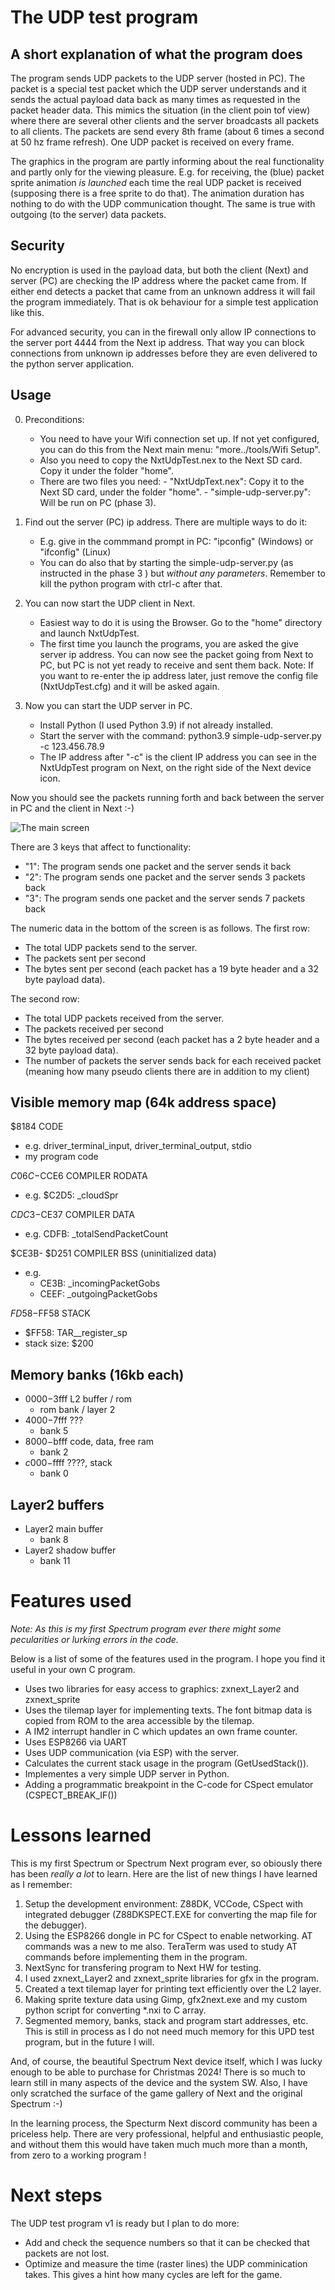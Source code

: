 # The UDP test program

## A short explanation of what the program does

The program sends UDP packets to the UDP server (hosted in PC). The packet is a special test packet which the UDP server understands and it sends the actual payload data back as many times as requested in the packet header data. This mimics the situation (in the client poin tof view) where there are several other clients and the server broadcasts all packets to all clients. The packets are send every 8th frame (about 6 times a second at 50 hz frame refresh). One UDP packet is received on every frame.

The graphics in the program are partly informing about the real functionality and partly only for the viewing pleasure. E.g. for receiving, the (blue) packet sprite animation *is launched* each time the real UDP packet is received (supposing there is a free sprite to do that). The animation duration has nothing to do with the UDP communication thought. The same is true with outgoing (to the server) data packets. 

## Security

No encryption is used in the payload data, but both the client (Next) and server (PC) are checking the IP address where the packet came from. If either end detects a packet that came from an unknown address it will fail the program immediately. That is ok behaviour for a simple test application like this. 

For advanced security, you can in the firewall only allow IP connections to the server port 4444 from the Next ip address. That way you can block connections from unknown ip addresses before they are even delivered to the python server application.

## Usage

0) Preconditions: 
   	- You need to have your Wifi connection set up. If not yet configured, you can do this from the Next main menu: "more../tools/Wifi Setup".
	- Also you need to copy the NxtUdpTest.nex to the Next SD card. Copy it under the folder "home".
	- There are two files you need: 
	      - "NxtUdpText.nex": Copy it to the Next SD card, under the folder "home". 
		  - "simple-udp-server.py": Will be run on PC (phase 3).

1) Find out the server (PC) ip address. There are multiple ways to do it:
	- E.g. give in the commmand prompt in PC: "ipconfig" (Windows) or "ifconfig" (Linux) 
	- You can do also that by starting the simple-udp-server.py (as instructed in the phase 3 ) but *without any parameters*. Remember to kill the python program with ctrl-c after that.

2) You can now start the UDP client in Next. 
	- Easiest way to do it is using the Browser. Go to the "home" directory and launch NxtUdpTest.
	- The first time you launch the programs, you are asked the give server ip address.
	You can now see the packet going from Next to PC, but PC is not yet ready to receive and sent them back.
	Note: If you want to re-enter the ip address later, just remove the config file (NxtUdpTest.cfg) and it will be asked again.

3) Now you can start the UDP server in PC.
   	- Install Python (I used Python 3.9) if not already installed.
   	- Start the server with the command:  python3.9 simple-udp-server.py -c 123.456.78.9
    - The IP address after "-c" is the client IP address you can see in the NxtUdpTest program on Next, on the right side of the Next device icon.

Now you should see the packets running forth and back between the server in PC and the client in Next :-)

![The main screen](./mainScreen.png)

There are 3 keys that affect to functionality:
- "1": The program sends one packet and the server sends it back
- "2": The program sends one packet and the server sends 3 packets back
- "3": The program sends one packet and the server sends 7 packets back

The numeric data in the bottom of the screen is as follows. 
The first row:
- The total UDP packets send to the server.
- The packets sent per second
- The bytes sent per second (each packet has a 19 byte header and a 32 byte payload data). 

The second row:
- The total UDP packets received from the server.
- The packets received per second
- The bytes received per second (each packet has a 2 byte header and a 32 byte payload data).  
- The number of packets the server sends back for each received packet (meaning how many pseudo clients there are in addition to my client)

## Visible memory map (64k address space)

$8184 CODE
- e.g. driver_terminal_input, driver_terminal_output, stdio
- my program code

$C06C-$CCE6 COMPILER RODATA
- e.g. $C2D5: _cloudSpr
		
$CDC3-$CE37 COMPILER DATA
- e.g. CDFB: _totalSendPacketCount

$CE3B- $D251 COMPILER BSS (uninitialized data)
- e.g.
   - CE3B: _incomingPacketGobs 
   - CEEF: _outgoingPacketGobs 

$FD58-$FF58 STACK
- $FF58: TAR__register_sp
- stack size: $200

## Memory banks (16kb each)
- $0000-$3fff L2 buffer / rom
   - rom bank / layer 2
- $4000-$7fff ???
   - bank 5
- $8000-$bfff code, data, free ram
   - bank 2
- $c000-$ffff ????, stack
   - bank 0

## Layer2 buffers
- Layer2 main buffer
   - bank 8
- Layer2 shadow buffer
   - bank 11		

# Features used

*Note: As this is my first Spectrum program ever there might some pecularities or lurking errors in the code.*

Below is a list of some of the features used in the program. I hope you find it useful in your own C program.

- Uses two libraries for easy access to graphics: zxnext_Layer2 and zxnext_sprite
- Uses the tilemap layer for implementing texts. The font bitmap data is copied from ROM to the area accessible by the tilemap.
- A IM2 interrupt handler in C which updates an own frame counter.
- Uses ESP8266 via UART
- Uses UDP communication (via ESP) with the server.
- Calculates the current stack usage in the program (GetUsedStack()).
- Implementes a very simple UDP server in Python.
- Adding a programmatic breakpoint in the C-code for CSpect emulator (CSPECT_BREAK_IF())

# Lessons learned
This is my first Spectrum or Spectrum Next program ever, so obiously there has been *really a lot* to learn.
Here are the list of new things I have learned as I remember:

1) Setup the development environment: Z88DK, VCCode, CSpect with integrated debugger (Z88DKSPECT.EXE for converting the map file for the debugger).
2) Using the ESP8266 dongle in PC for CSpect to enable networking. AT commands was a new to me also. TeraTerm was used to study AT commands before implementing them in the program.
3) NextSync for transfering program to Next HW for testing.
4) I used zxnext_Layer2 and zxnext_sprite libraries for gfx in the program.
5) Created a text tilemap layer for printing text efficiently over the L2 layer.
6) Making sprite texture data using Gimp, gfx2next.exe and my custom python script for converting *.nxi to C array.
7) Segmented memory, banks, stack and program start addresses, etc. This is still in process as I do not need much memory for this UPD test program, but in the future I will. 

And, of course, the beautiful Spectrum Next device itself, which I was lucky enough to be able to purchase for Christmas 2024! There is so much to learn still in many aspects of the device and the system SW. Also, I have only scratched the surface of the game gallery of Next and the original Spectrum :-) 

In the learning process, the Specturm Next discord community has been a priceless help. There are very professional, helpful and enthusiastic people, and without them this would have taken much much more than a month, from zero to a working program ! 

# Next steps

The UDP test program v1 is ready but I plan to do more:
- Add and check the sequence numbers so that it can be checked that packets are not lost. 
- Optimize and measure the time (raster lines) the UDP comminication takes. This gives a hint how many cycles are left for the game. 
